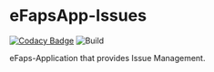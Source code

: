 # eFapsApp-Issues

[![Codacy Badge](https://api.codacy.com/project/badge/Grade/700b3884dd1f4ce6aac919939efed872)](https://www.codacy.com/app/eFaps/eFapsApp-Issues?utm_source=github.com&amp;utm_medium=referral&amp;utm_content=eFaps/eFapsApp-Issues&amp;utm_campaign=Badge_Grade)
![Build](https://github.com/eFaps/eFapsApp-Issues/workflows/Build/badge.svg)

eFaps-Application that provides Issue Management.
